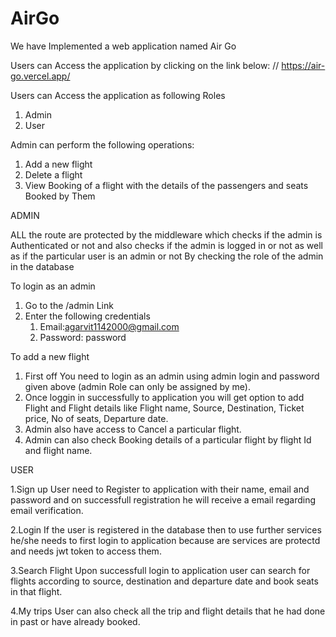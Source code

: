 # AirGo

We have Implemented a web application named Air Go

Users can Access the application by clicking on the link below:
// https://air-go.vercel.app/

Users can Access the application as following Roles

1. Admin
2. User

Admin can perform the following operations:

1. Add a new flight
2. Delete a flight
3. View Booking of a flight with the details of the passengers and seats Booked by Them

ADMIN

ALL the route are protected by the middleware which checks if the admin is Authenticated or not and also checks if the admin is logged in or not as well as if the particular user is an admin or not By checking the role of the admin in the database

To login as an admin

1. Go to the /admin Link
2. Enter the following credentials
   1. Email:agarvit1142000@gmail.com
   2. Password: password

To add a new flight

1. First off You need to login as an admin using admin login and password given above (admin Role can only be assigned by me).
2. Once loggin in successfully to application you will get option to add Flight and Flight details like Flight name, Source, Destination, Ticket price, No of seats, Departure date.
3. Admin also have access to Cancel a particular flight.
4. Admin can also check Booking details of a particular flight by flight Id and flight name.


USER

1.Sign up 
User need to Register to application with their name, email and password and on successfull registration he will receive a email regarding email verification.

2.Login 
If the user is registered in the database then to use further services he/she  needs to first login to application because are services are protectd and needs jwt token to access them.

3.Search Flight
Upon successfull login to application user can search for flights according to source, destination and departure date and book seats in that flight.

4.My trips
User can also check all the trip and flight details that he had done in past or have already booked.

